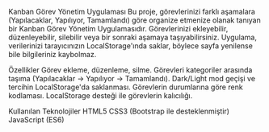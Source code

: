 Kanban Görev Yönetim Uygulaması
Bu proje, görevlerinizi farklı aşamalara (Yapılacaklar, Yapılıyor, Tamamlandı) göre organize etmenize olanak tanıyan bir Kanban Görev Yönetim Uygulamasıdır. Görevlerinizi ekleyebilir, düzenleyebilir, silebilir veya bir sonraki aşamaya taşıyabilirsiniz. Uygulama, verilerinizi tarayıcınızın LocalStorage'ında saklar, böylece sayfa yenilense bile bilgileriniz kaybolmaz.

Özellikler
Görev ekleme, düzenleme, silme.
Görevleri kategoriler arasında taşıma (Yapılacaklar → Yapılıyor → Tamamlandı).
Dark/Light mod geçişi ve tercihin LocalStorage'da saklanması.
Görevlerin durumlarına göre renk kodlaması.
LocalStorage desteği ile görevlerin kalıcılığı.

Kullanılan Teknolojiler
HTML5
CSS3 (Bootstrap ile desteklenmiştir)
JavaScript (ES6)
